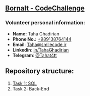 ## [BornaIt - CodeChallenge](https://github.com/taha-ghadirian/BornaIt-CodeChallange)

### Volunteer personal information:

- **Name:** Taha Ghadirian
- **Phone No.:** [+989138764144](tel:+989138764144)
- **Email**: [Taha@smilecode.ir](mailto:taha@smilecode.ir?subject=BornaIt-CodeChallange)
- **Linkedin**: [in/TahaGhadirian](https://www.linkedin.com/in/tahaghadirian/)
- **Telegram**: [@Tahat4tt](https://t.me/tahat4tt)

## Repository structure:

1. [Task 1: SQL](Task1/README.md)
2. Task 2: Back-End
